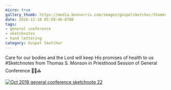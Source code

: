 ```yaml
---
micro: true
gallery_thumb: https://media.bennorris.com/images/gospelsketcher/thumbs/oct-16-3-monson.jpg
date: 2016-12-10 05:59:46-0700
tags:
- general conference
- sketchnotes
- hand lettering
category: Gospel Sketcher
---
```


Care for our bodies and the Lord will keep His promises of health to us
#Sketchnotes from Thomas S. Monson in Priesthood Session of General Conference ✍🏼⛪️

[![Oct 2016 general conference sketchnote 22](https://media.bennorris.com/images/gospelsketcher/general-conference/oct-2016/oct-16-3-monson.jpg)](https://media.bennorris.com/images/gospelsketcher/general-conference/oct-2016/oct-16-3-monson.jpg)